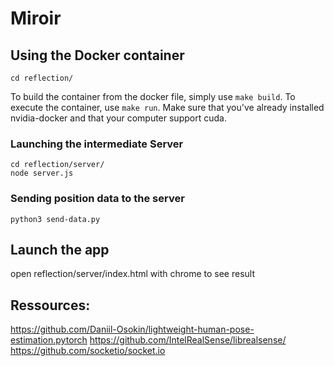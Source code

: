 # Miroir

## Using the Docker container
```
cd reflection/
```
To build the container from the docker file, simply use `make build`.
To execute the container, use `make run`. Make sure that you've already installed nvidia-docker and that your computer support cuda.


### Launching the intermediate Server
```
cd reflection/server/
node server.js
```

### Sending position data to the server
```
python3 send-data.py
```
## Launch the app

open reflection/server/index.html with chrome to see result

## Ressources:
https://github.com/Daniil-Osokin/lightweight-human-pose-estimation.pytorch
https://github.com/IntelRealSense/librealsense/
https://github.com/socketio/socket.io
